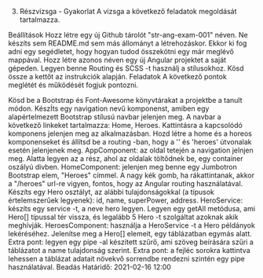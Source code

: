 3. Részvizsga - Gyakorlat
A vizsga a következő feladatok megoldását tartalmazza.

Beállítások
Hozz létre egy új Github tárolót "str-ang-exam-001" néven. Ne készíts sem README.md sem más állományt a létrehozáskor. Ekkor ki fog adni egy segédletet, hogy hogyan tudod összekötni egy már meglévő mappával.
Hozz létre azonos néven egy új Angular projektet a saját gépeden. Legyen benne Routing és SCSS -t használj a stílusokhoz.
Kösd össze a kettőt az instrukciók alapján.
Feladatok
A következő pontok meglétét és működését fogjuk pontozni.

Kösd be a Bootstrap és Font-Awesome könyvtárakat a projektbe a tanult módon.
KészÍts egy navigation nevű komponenst, amiben egy alapértelmezett Bootstrap stílusú navbar jelenjen meg.
A navbar a következő linkeket tartalmazza: Home, Heroes. Kattintásra a kapcsolódó komponens jelenjen meg az alkalmazásban.
Hozd létre a home és a horeos komponenseket és állítsd be a routing -ban, hogy a '' és 'heroes' útvonalak esetén jelenjenek meg.
AppComponent: az oldal tetején a navigation jelnjen meg. Alatta legyen az a rész, ahol az oldalak töltődnek be, egy container oszályú divben.
HomeComponent: jelenjen meg benne egy Jumbotron Bootstrap elem, "Heroes" címmel. A nagy kék gomb, ha rákattintanak, akkor a "/heroes" url-re vigyen, fontos, hogy az Angular routing használatával.
Készíts egy Hero osztályt, az alábbi tulajdonságokkal (a típusok értelemszerűek legyenek): id, name, superPower, address.
HeroService: készíts egy service -t, a neve hero legyen. Legyen egy getAll metódusa, ami Hero[] típussal tér vissza, és legalább 5 Hero -t szolgáltat azoknak akik meghívják.
HeroesComponent: használja a HeroService -t a Hero példányok lekéréséhez. Jelenítse meg a Hero[] elemeit, egy táblázatban egymás alatt.
Extra pont: legyen egy pipe -al készített szűrő, ami szöveg beírására szűri a táblázatot a name tulajdonság szerint.
Extra pont: a fejléc sorokra kattintva lehessen a táblázat adatait növekvő sorrendbe rendezni szintén egy pipe használatával.
Beadás
Határidő: 2021-02-16 12:00

